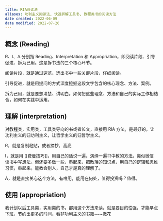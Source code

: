 ```yaml
---
title: RIA阅读法
aliases: 功利主义阅读法, 快速拆解工具书, 教程类书的阅读方法
date created: 2022-06-09
date modified: 2022-07-20
---
```


## 概念 (Reading)

R、I、A 分别指 Reading、Interpretation 和 Appropriation，即阅读片段、引导促进、拆为己用。这是拆书法的三个核心环节。

阅读片段，就是通过速览，选出书中一些关键片段，仔细阅读。

引导促进，就是用提问的方式深度挖掘这段文字包含的核心理念、方法、案例。

拆为己用，就是要想清楚、讲明白，如何把这些理念、方法和自己的实际工作相结合，如何在实践中运用。

## 理解 (interpretation)

对教程类，实用类，工具类导向的书或者长文，直接用 RIA 方法，是最好的，让功利主义的归功利主义，让哲学主义的归哲学主义。

R，就是复制粘贴，或者摘抄，高亮

I，就是用 [[费曼技巧]]，用自己的话说一遍，演绎一遍书中教的方法。类似微信读书中写想法。但还要多做一些，串起来，把散落的知识点，用自己的逻辑和思维习惯，串起来。能教会别人，自己才是真的理解了。

A，就是直接关心这个方法，有啥用，能用在何处，值得投资吗？值得。

## 使用 (appropriation)

我计划以后工具类，实用类的书，都用这个方法来读，就是要目的性强，才能早点下班，节约出更多的时间，看非功利主义的书籍~~~撒花

